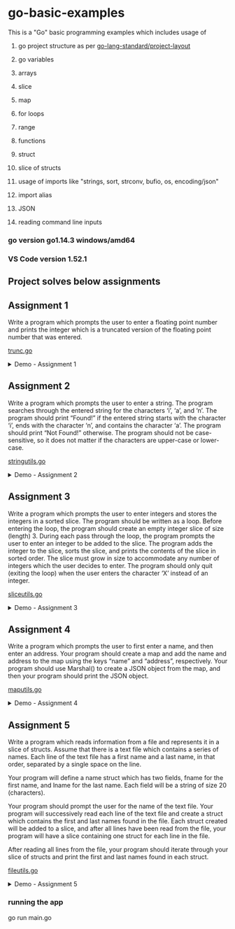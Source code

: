 # go-basic-examples
This is a "Go" basic programming examples which includes usage of 


1. go project structure as per [go-lang-standard/project-layout](https://github.com/golang-standards/project-layout)

0. go variables
9.  arrays
10. slice
11. map
12. for loops
13. range
14. functions
15. struct
16. slice of structs
17. usage of imports like "strings, sort, strconv, bufio, os, encoding/json"
18. import alias
19. JSON
20. reading command line inputs



###  go version go1.14.3 windows/amd64

### VS Code version 1.52.1


## Project solves below assignments

## Assignment 1
   Write a program which prompts the user to enter a floating point number and
	prints the integer which is a truncated version of the floating point number that was entered.

   [trunc.go](https://github.com/BeTheCodeWithYou/go-basics-examples/blob/feature/go-basic-helloworld/internal/pkg/utils/mymath/trunc.go)

   <details><summary>Demo - Assignment 1</summary>

   ![findcharsinSttruncFloatToIntring](internal/readme/img/mathutils.gif)

   </details>


## Assignment 2
   Write a program which prompts the user to enter a string. 
   The program searches through the entered string for the characters ‘i’, ‘a’, and ‘n’. 
   The program should print “Found!” if the entered string starts with the character ‘i’, 
   ends with the character ‘n’, and contains the character ‘a’. The program should print “Not Found!” otherwise. 
   The program should not be case-sensitive, so it does not matter if the characters are upper-case or lower-case.

   [stringutils.go](https://github.com/BeTheCodeWithYou/go-basics-examples/blob/feature/go-basic-helloworld/internal/pkg/utils/mystrings/stringutil.go)

   <details><summary>Demo - Assignment 2</summary>

   ![findcharsinString](internal/readme/img/findcharsinString.gif)

   </details>
   
   
## Assignment 3
Write a program which prompts the user to enter integers and stores the integers in a sorted slice.
   The program should be written as a loop. Before entering the loop, the program should create an empty integer slice of size (length) 3.
   During each pass through the loop, the program prompts the user to enter an integer to be added to the slice.
   The program adds the integer to the slice, sorts the slice, and prints the contents of the slice in sorted order.
   The slice must grow in size to accommodate any number of integers which the user decides to enter.
   The program should only quit (exiting the loop) when the user enters the character ‘X’ instead of an integer.

   [sliceutils.go](https://github.com/BeTheCodeWithYou/go-basics-examples/blob/feature/go-basic-helloworld/internal/pkg/utils/myslice/sliceutils.go)

   <details><summary>Demo - Assignment 3</summary>

   ![SliceSorting](internal/readme/img/slicesorting.gif)

   </details>

   ## Assignment 4

   Write a program which prompts the user to first enter a name, and then enter an address. 
   Your program should create a map and add the name and address to the map using the keys “name” and “address”, respectively. 
   Your program should use Marshal() to create a JSON object from the map, and then your program should print the JSON object.

   [maputils.go](https://github.com/BeTheCodeWithYou/go-basics-examples/blob/feature/go-basic-helloworld/internal/pkg/utils/mymap/maputils.go)

   <details><summary>Demo - Assignment 4</summary>

   ![mapToJson](internal/readme/img/mymaputils.gif)

   </details>

   ## Assignment 5
   
   Write a program which reads information from a file and represents it in a slice of structs.
Assume that there is a text file which contains a series of names. Each line of the text file
has a first name and a last name, in that order, separated by a single space on the line.

Your program will define a name struct which has two fields, fname for the first name, and
lname for the last name. Each field will be a string of size 20 (characters).

Your program should prompt the user for the name of the text file. Your program will successively
read each line of the text file and create a struct which contains the first and last names found
in the file. Each struct created will be added to a slice, and after all lines have been read from
the file, your program will have a slice containing one struct for each line in the file.

After reading all lines from the file, your program should iterate through your slice of structs and
print the first and last names found in each struct.

[fileutils.go](https://github.com/BeTheCodeWithYou/go-basics-examples/blob/feature/go-basic-helloworld/internal/pkg/utils/myfiles/fileutils.go)

<details><summary>Demo - Assignment 5</summary>

![FileUtils](internal/readme/img/myfileutils.gif)

</details>

### running the app
go run main.go

